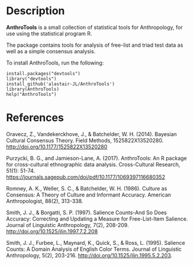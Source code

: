 # Description
**AnthroTools** is a small collection of statistical tools for Anthropology, for use using the statistical program R.

The package contains tools for analysis of free-list and triad test data as well as a simple consensus analysis.

To install AnthroTools, run the following:

```
install.packages("devtools")
library("devtools")
install_github('alastair-JL/AnthroTools')
library(AnthroTools)
help("AnthroTools")
```

# References

Oravecz, Z., Vandekerckhove, J., & Batchelder, W. H. (2014). Bayesian Cultural Consensus Theory. Field Methods, 1525822X13520280. http://doi.org/10.1177/1525822X13520280

Purzycki, B. G., and Jamieson-Lane, A. (2017). AnthroTools: An R package for cross-cultural ethnographic data analysis. Cross-Cultural Research, 51(1):  51-74. https://journals.sagepub.com/doi/pdf/10.1177/1069397116680352

Romney, A. K., Weller, S. C., & Batchelder, W. H. (1986). Culture as Consensus: A Theory of Culture and Informant Accuracy. American Anthropologist, 88(2), 313-338.

Smith, J. J., & Borgatti, S. P. (1997). Salience Counts-And So Does Accuracy: Correcting and Updating a Measure for Free-List-Item Salience. Journal of Linguistic Anthropology, 7(2), 208-209. http://doi.org/10.1525/jlin.1997.7.2.208

Smith, J. J., Furbee, L., Maynard, K., Quick, S., & Ross, L. (1995). Salience Counts: A Domain Analysis of English Color Terms. Journal of Linguistic Anthropology, 5(2), 203-216. http://doi.org/10.1525/jlin.1995.5.2.203.
